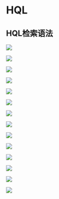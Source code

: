 # HQL

## HQL检索语法

![](../../../../.gitbook/assets/image%20%2856%29.png)

![](../../../../.gitbook/assets/image%20%2839%29.png)

![](../../../../.gitbook/assets/image%20%28212%29.png)

![](../../../../.gitbook/assets/image%20%28179%29.png)

![](../../../../.gitbook/assets/image%20%28211%29.png)

![](../../../../.gitbook/assets/image%20%28121%29.png)

![](../../../../.gitbook/assets/image%20%28170%29.png)

![](../../../../.gitbook/assets/image%20%28123%29.png)

![](../../../../.gitbook/assets/image%20%28236%29.png)

![](../../../../.gitbook/assets/image%20%2892%29.png)

![](../../../../.gitbook/assets/image%20%28155%29.png)

![](../../../../.gitbook/assets/image%20%28234%29.png)

![](../../../../.gitbook/assets/image%20%28207%29.png)

![](../../../../.gitbook/assets/image%20%284%29.png)



